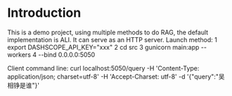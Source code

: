 # Introduction

This is a demo project, using multiple methods to do RAG, the default implementation is ALI. It can serve as an HTTP server.
Launch method:
1 export DASHSCOPE_API_KEY="xxx"
2 cd src
3 gunicorn main:app --workers 4 --bind 0.0.0.0:5050

Client command line:
curl localhost:5050/query -H 'Content-Type: application/json; charset=utf-8' -H 'Accept-Charset: utf-8' -d '{"query":"吴相铮是谁"}'
